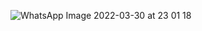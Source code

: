 ![WhatsApp Image 2022-03-30 at 23 01 18](https://user-images.githubusercontent.com/69655703/160961345-1853bc6b-4b23-4d1d-98c4-ca3121f50805.jpeg)
